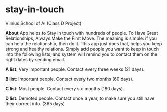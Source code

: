 # stay-in-touch
Vilnius School of AI (Class D Project)

**About**
App helps to Stay in touch with hundreds of people. To Have Great Relationships, Always Make the First Move. The meaning is simple: if you can help the relationship, then do it. This app just does that, helps you keep strong and healthy relations. Simply add people you want to keep in touch into the following lists, and system will remind you to contact them on the right dates by sending email.

**A list**: Very important people. Contact every three weeks (21 days).

**B list**: Important people. Contact every two months (60 days). 

**C list**: Most people. Contact every six months (180 days). 

**D list**: Demoted people. Contact once a year, to make sure you still have their correct info. (365 days)
